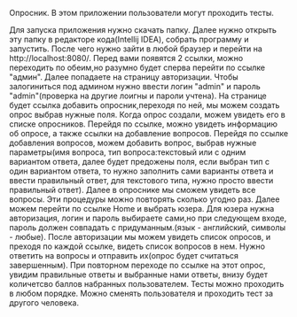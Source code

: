 Опросник.
В этом приложении пользователи могут проходить тесты.

 Для запуска приложения нужно скачать папку. Далее нужно открыть эту папку в редакторе кода(Intellij IDEA), собрать программу и запустить. После чего нужно зайти в любой браузер и перейти на http://localhost:8080/.
 Перед вами появятся 2 ссылки, можно переходить по обеим,но разумно будет сперва перейти по ссылке "админ". Далее попадаете на страницу авторизации. Чтобы залогиниться под админом нужно ввести логин "admin" и пароль "admin"(проверка на другие лоигны и пароли учтена).
 На странице будет ссылка добавить опросник,переходя по ней, мы можем создать опрос выбрав нужные поля. Когда опрос создали, можем увидеть его в списке опросников. Перейдя по ссылке, можно увидеть информацию об опросе, а также ссылки на добавление вопросов.
 Перейдя по ссылке добавления вопросов, можем добавить вопрос, выбрав нужные параметры(имя вопроса, тип вопроса:текстовый или с одним вариантом ответа, далее будет предожены поля, если выбран тип с один вариантом ответа, то нужно заполнить сами варианты ответа и ввести правильный ответ, для текстового типа, нужно просто ввести правильный ответ).
 Далее в опроснике мы сможем увидеть все вопросы. Эти процедуры можно повторять сколько угодно раз. Далее можем перейти по ссылке Home и выбрать юзера. Для юзера нужна авторизация, логин и пароль выбираете сами,но при следующем входе, пароль должен совпадать с придуманным.(язык - английский, символы - любые).  После авторизации мы можем увидеть список опросов, и преходя по каждой ссылке, видеть список вопросов в нем. Нужно ответить на вопросы и отправить их(опрос будет считаться завершенным). При повторном переходе по ссылке на этот опрос, увидим правильные ответы и выбранные нами ответы, внизу будет количетсво баллов набранных пользователем. Тесты можно проходить в любом порядке.
 Можно сменять пользователя и проходить тест за другого человека.
